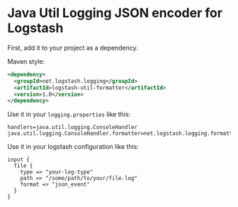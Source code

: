 # Java Util Logging JSON encoder for Logstash

First, add it to your project as a dependency.

Maven style:

```xml
<dependency>
  <groupId>net.logstash.logging</groupId>
  <artifactId>logstash-util-formatter</artifactId>
  <version>1.0</version>
</dependency>
```

Use it in your `logging.properties` like this:

```
handlers=java.util.logging.ConsoleHandler
java.util.logging.ConsoleHandler.formatter=net.logstash.logging.formatter.LogstashUtilFormatter

```

Use it in your logstash configuration like this:

```
input {
  file {
    type => "your-log-type"
    path => "/some/path/to/your/file.log"
    format => "json_event"
  }
}
```
